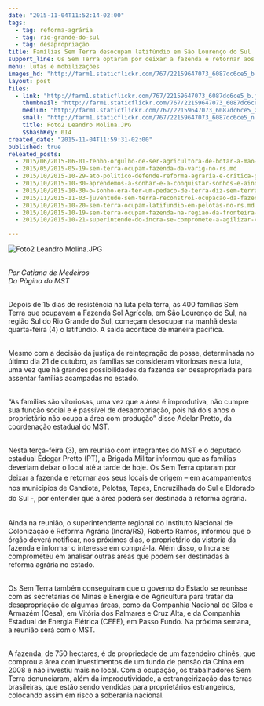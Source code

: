 ```yaml
---
date: "2015-11-04T11:52:14-02:00"
tags:
  - tag: reforma-agrária
  - tag: rio-grande-do-sul
  - tag: desapropriação
title: Famílias Sem Terra desocupam latifúndio em São Lourenço do Sul
support_line: Os Sem Terra optaram por deixar a fazenda e retornar aos seus locais de origem por entender que a área poderá ser destinada à reforma agrária.
menu: lutas e mobilizações
images_hd: "http://farm1.staticflickr.com/767/22159647073_6087dc6ce5_b.jpg"
layout: post
files:
  - link: "http://farm1.staticflickr.com/767/22159647073_6087dc6ce5_b.jpg"
    thumbnail: "http://farm1.staticflickr.com/767/22159647073_6087dc6ce5_t.jpg"
    medium: "http://farm1.staticflickr.com/767/22159647073_6087dc6ce5_z.jpg"
    small: "http://farm1.staticflickr.com/767/22159647073_6087dc6ce5_n.jpg"
    title: Foto2 Leandro Molina.JPG
    $$hashKey: 0I4
created_date: "2015-11-04T11:59:31-02:00"
published: true
releated_posts:
  - 2015/06/2015-06-01-tenho-orgulho-de-ser-agricultora-de-botar-a-mao-na-terra-de-ter-minhas-maos-calejadas.md
  - 2015/05/2015-05-19-sem-terra-ocupam-fazenda-da-varig-no-rs.md
  - 2015/10/2015-10-29-ato-politico-defende-reforma-agraria-e-critica-governo-por-morosidade.md
  - 2015/10/2015-10-30-aprendemos-a-sonhar-e-a-conquistar-sonhos-e-ainda-sonhamos-com-o-socialismo-afirma-sem-terra-sobre-a-1-ocupacao-do-mst.md
  - 2015/10/2015-10-30-o-sonho-era-ter-um-pedaco-de-terra-diz-sem-terra-sobre-a-primeira-ocupacao-do-mst.md
  - 2015/11/2015-11-03-juventude-sem-terra-reconstroi-ocupacao-da-fazenda-annoni.md
  - 2015/10/2015-10-20-sem-terra-ocupam-latifundio-em-pelotas-no-rs.md
  - 2015/10/2015-10-19-sem-terra-ocupam-fazenda-na-regiao-da-fronteira-no-rio-grande-do-su.md
  - 2015/10/2015-10-21-superintende-do-incra-se-compromete-a-agilizar-vistoria-de-fazendas-ofertadas-no-rs.md

---
```

<p><img alt="Foto2 Leandro Molina.JPG" src="http://farm1.staticflickr.com/767/22159647073_6087dc6ce5_b.jpg" /></p>

<p><br />
<em>Por Catiana de Medeiros<br />
Da P&agrave;gina do MST</em></p>

<p><br />
Depois de 15 dias de resist&ecirc;ncia na luta pela terra, as 400 fam&iacute;lias Sem Terra que ocupavam a Fazenda Sol Agr&iacute;cola, em S&atilde;o Louren&ccedil;o do Sul, na regi&atilde;o Sul do Rio Grande do Sul, come&ccedil;am desocupar na manh&atilde; desta quarta-feira (4) o latif&uacute;ndio. A sa&iacute;da acontece de maneira pac&iacute;fica.</p>

<p><br />
Mesmo com a decis&atilde;o da justi&ccedil;a de reintegra&ccedil;&atilde;o de posse, determinada no &uacute;ltimo dia 21 de outubro, as fam&iacute;lias se consideram vitoriosas nesta luta, uma vez que h&aacute; grandes possibilidades da fazenda ser desapropriada para assentar fam&iacute;lias acampadas no estado.</p>

<p><br />
&ldquo;As fam&iacute;lias s&atilde;o vitoriosas, uma vez que a &aacute;rea &eacute; improdutiva, n&atilde;o cumpre sua fun&ccedil;&atilde;o social e &eacute; pass&iacute;vel de desapropria&ccedil;&atilde;o, pois h&aacute; dois anos o propriet&aacute;rio n&atilde;o ocupa a &aacute;rea com produ&ccedil;&atilde;o&rdquo; disse Adelar Pretto, da coordena&ccedil;&atilde;o estadual do MST.</p>

<p><br />
Nesta ter&ccedil;a-feira (3), em reuni&atilde;o com integrantes do MST&nbsp;e o deputado estadual Edegar Pretto (PT), a Brigada Militar informou que as fam&iacute;lias deveriam deixar o local at&eacute; a tarde de hoje. Os Sem Terra&nbsp;<span style="line-height: 20.8px;">optaram por deixar a fazenda e retornar aos seus locais de origem &ndash; em acampamentos nos munic&iacute;pios de Candiota, Pelotas, Tapes, Encruzilhada do Sul e Eldorado do Sul -, p</span>or entender que a &aacute;rea poder&aacute; ser destinada &agrave;&nbsp;reforma agr&aacute;ria.&nbsp;</p>

<p><br />
Ainda na reuni&atilde;o, o superintendente regional do Instituto Nacional de Coloniza&ccedil;&atilde;o e Reforma Agr&aacute;ria (Incra/RS), Roberto Ramos, informou que o &oacute;rg&atilde;o dever&aacute; notificar, nos pr&oacute;ximos dias, o propriet&aacute;rio da vistoria da fazenda e informar o interesse em compr&aacute;-la. Al&eacute;m disso, o Incra se comprometeu em analisar outras &aacute;reas que podem ser destinadas &agrave; reforma agr&aacute;ria no estado.</p>

<p><br />
Os Sem Terra tamb&eacute;m conseguiram que o&nbsp;governo do Estado se reunisse com as secretarias de Minas e Energia e de Agricultura&nbsp;para tratar da desapropria&ccedil;&atilde;o de algumas&nbsp;&aacute;reas, como da Companhia Nacional de Silos e Armaz&eacute;m (Cesa), em Vit&oacute;ria dos Palmares e Cruz Alta, e da Companhia Estadual de Energia El&eacute;trica (CEEE), em Passo Fundo. Na pr&oacute;xima semana, a reuni&atilde;o ser&aacute; com o MST.</p>

<p><br />
A fazenda, de 750 hectares, &eacute; de propriedade de um fazendeiro chin&ecirc;s, que comprou a &aacute;rea com investimentos de um fundo de pens&atilde;o da China em 2008 e n&atilde;o investiu mais no local. Com a ocupa&ccedil;&atilde;o, os trabalhadores Sem Terra denunciaram, al&eacute;m da improdutividade, a estrangeiriza&ccedil;&atilde;o das terras brasileiras, que est&atilde;o sendo vendidas para propriet&aacute;rios estrangeiros, colocando assim em risco a soberania nacional.</p>
